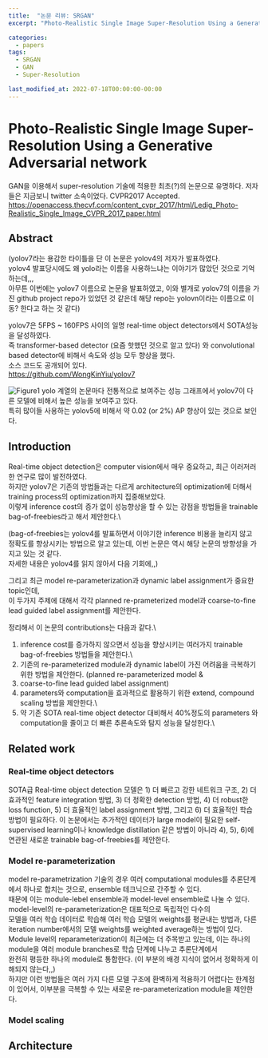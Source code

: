 ```yaml
---
title:  "논문 리뷰: SRGAN"
excerpt: "Photo-Realistic Single Image Super-Resolution Using a Generative Adversarial network"

categories:
  - papers
tags:
  - SRGAN
  - GAN
  - Super-Resolution

last_modified_at: 2022-07-18T00:00:00-00:00
---
```


# Photo-Realistic Single Image Super-Resolution Using a Generative Adversarial network
GAN을 이용해서 super-resolution 기술에 적용한 최초(?)의 논문으로 유명하다. 저자들은 지금보니 twitter 소속이었다. CVPR2017 Accepted.
<https://openaccess.thecvf.com/content_cvpr_2017/html/Ledig_Photo-Realistic_Single_Image_CVPR_2017_paper.html>

## Abstract
(yolov7라는 용감한 타이틀을 단 이 논문은 yolov4의 저자가 발표하였다.\
yolov4 발표당시에도 왜 yolo라는 이름을 사용하느냐는 이야기가 많았던 것으로 기억하는데,,,\
아무튼 이번에는 yolov7 이름으로 논문을 발표하였고, 이와 별개로 yolov7의 이름을 가진 github project repo가 있었던 것 같은데 해당 repo는 yolovn이라는 
이름으로 이동? 한다고 하는 것 같다)

yolov7은 5FPS ~ 160FPS 사이의 일명 real-time object detectors에서 SOTA성능을 달성하였다.\
즉 transformer-based detector (요즘 핫했던 것으로 알고 있다) 와 convolutional based detector에 비해서 속도와 성능 모두 향상을 했다.\
소스 코드도 공개되어 있다.\
<https://github.com/WongKinYiu/yolov7>

![Figure1](/assets/images/220711/220711-1.png)
yolo 계열의 논문마다 전통적으로 보여주는 성능 그래프에서 yolov7이 다른 모델에 비해서 높은 성능을 보여주고 있다.\
특히 많이들 사용하는 yolov5에 비해서 약 0.02 (or 2%) AP 향상이 있는 것으로 보인다. 

## Introduction
Real-time object detection은 computer vision에서 매우 중요하고, 최근 이러저러한 연구로 많이 발전하였다.\
하지만 yolov7은 기존의 방법들과는 다르게 architecture의 optimization에 더해서 training process의 optimization까지 집중해보았다.\
이렇게 inference cost의 증가 없이 성능향상을 할 수 있는 강점을 방법들을 trainable bag-of-freebies라고 해서 제안한다.\

(bag-of-freebies는 yolov4를 발표하면서 이야기한 inference 비용을 늘리지 않고 정확도를 향상시키는 방법으로 알고 있는데, 이번 논문은 역시 해당 논문의 
방향성을 가지고 있는 것 같다.\
자세한 내용은 yolov4를 읽지 않아서 다음 기회에,,)

그리고 최근 model re-parameterization과 dynamic label assignment가 중요한 topic인데,\
이 두가지 주제에 대해서 각각 planned re-prameterized model과 coarse-to-fine lead guided label assignment를 제안한다.

정리해서 이 논문의 contributions는 다음과 같다.\
1) inference cost를 증가하지 않으면서 성능을 향상시키는 여러가지 trainable bag-of-freebies 방법들을 제안한다.\
2) 기존의 re-parameterized module과 dynamic label이 가진 어려움을 극복하기 위한 방법을 제안한다. (planned re-parameterized model & 
3) coarse-to-fine lead guided label assignment)
4) parameters와 computation을 효과적으로 활용하기 위한 extend, compound scaling 방법을 제안한다.\
5) 약 기존 SOTA real-time object detector 대비해서 40%정도의 parameters 와 computation을 줄이고 더 빠른 추론속도와 탐지 성능을 달성한다.\

## Related work
### Real-time object detectors
SOTA급 Real-time object detection 모델은 1) 더 빠르고 강한 네트워크 구조, 2) 더 효과적인 feature integration 방법, 3) 더 정확한 detection 방법, 4) 더 robust한 
loss function, 5) 더 효율적인 label assignment 방법, 그리고 6) 더 효율적인 학습 방법이 필요하다. 이 논문에서는 추가적인 데이터가 large
model이 필요한 self-supervised learning이나 knowledge distillation 같은 방법이 아니라 4), 5), 6)에 연관된 새로운 trainable 
bag-of-freebies를 제안한다.
### Model re-parameterization
model re-parametrization 기술의 경우 여러 computational modules를 추론단계에서 하나로 합치는 것으로, ensemble 테크닉으로 간주할 수 있다.\
때문에 이는 module-lebel ensemble과 model-level ensemble로 나눌 수 있다. model-level의 re-parameterization은 대표적으로 독립적인 다수의 \
모델을 여러 학습 데이터로 학습해 여러 학습 모델의 weights를 평균내는 방법과, 다른 iteration number에서의 모델 weights를 weighted average하는 방법이 있다.\
Module level의 reparameterization이 최근에는 더 주목받고 있는데, 이는 하나의 module을 여러 module branches로 학습 단계에 나누고 추론단계에서 \
완전히 평등한 하나의 module로 통합한다. (이 부분의 배경 지식이 없어서 정확하게 이해되지 않는다,,)\
하지만 이런 방법들은 여러 가지 다른 모델 구조에 환벽하게 적용하기 어렵다는 한계점이 있어서, 이부분을 극복할 수 있는 새로운 re-parameterization module을 제안한다.
### Model scaling


## Architecture





